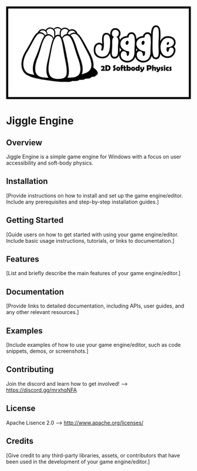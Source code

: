 ![Banner Image](graphics\GitHub\JiggleGitHubBanner.jpg)

# Jiggle Engine

## Overview
Jiggle Engine is a simple game engine for Windows with a focus on user accessibility and soft-body physics.

## Installation
[Provide instructions on how to install and set up the game engine/editor. Include any prerequisites and step-by-step installation guides.]

## Getting Started
[Guide users on how to get started with using your game engine/editor. Include basic usage instructions, tutorials, or links to documentation.]

## Features
[List and briefly describe the main features of your game engine/editor.]

## Documentation
[Provide links to detailed documentation, including APIs, user guides, and any other relevant resources.]

## Examples
[Include examples of how to use your game engine/editor, such as code snippets, demos, or screenshots.]

## Contributing
Join the discord and learn how to get involved! --> https://discord.gg/mrxhqNFA
## License
Apache Lisence 2.0 --> http://www.apache.org/licenses/

## Credits
[Give credit to any third-party libraries, assets, or contributors that have been used in the development of your game engine/editor.]

